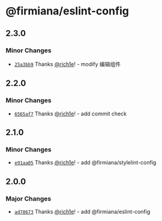 # @firmiana/eslint-config

## 2.3.0

### Minor Changes

- [`25a3bb9`](https://github.com/rich1e/firmiana/commit/25a3bb995c27eb7f50bfc75d1a8c9e3d305f23d4) Thanks [@rich1e](https://github.com/rich1e)! - modify 编辑组件

## 2.2.0

### Minor Changes

- [`6565af7`](https://github.com/rich1e/firmiana/commit/6565af7a1f9f012560e4bd7cfa1a8b5a01fe325d) Thanks [@rich1e](https://github.com/rich1e)! - add commit check

## 2.1.0

### Minor Changes

- [`e91aa05`](https://github.com/rich1e/firmiana/commit/e91aa05b3f554a3f756581d554c974074f65fbd9) Thanks [@rich1e](https://github.com/rich1e)! - add @firmiana/stylelint-config

## 2.0.0

### Major Changes

- [`ad78673`](https://github.com/rich1e/firmiana/commit/ad78673279a0e6f6971add15a42c4a844d228e50) Thanks [@rich1e](https://github.com/rich1e)! - add @firmiana/eslint-config

